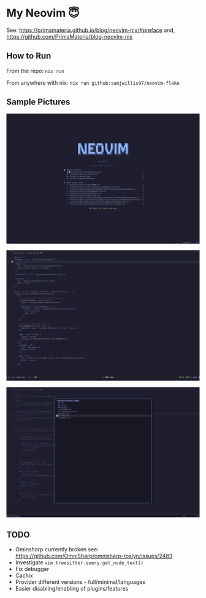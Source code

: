 # My Neovim 😇

See: https://primamateria.github.io/blog/neovim-nix/#preface
and, https://github.com/PrimaMateria/blog-neovim-nix

## How to Run

From the repo: `nix run`

From anywhere with nix: `nix run github:samjwillis97/neovim-flake`

## Sample Pictures

![Welcome Screen](assets/Welcome.png)


![Editor](assets/Editor.png)


![File Tree](assets/Filetree.png)

## TODO

- Ominsharp currently broken see: https://github.com/OmniSharp/omnisharp-roslyn/issues/2483
- Investigate `vim.treesitter.query.get_node_text()`
- Fix debugger
- Cachix
- Provider different versions - full/minimal/languages
- Easier disabling/enabling of plugins/features
